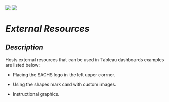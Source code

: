 ![](https://img.shields.io/badge/Development%20Status-Production-brightgreen)
![](https://img.shields.io/badge/Report%20Type-Tableau%20Resources-blue)


# *External Resources*



## *Description*

Hosts external resources that can be used in Tableau dashboards examples are listed below:

* Placing the SACHS logo in the left upper corrner.

* Using the shapes mark card with custom images.

* Instructional graphics.



